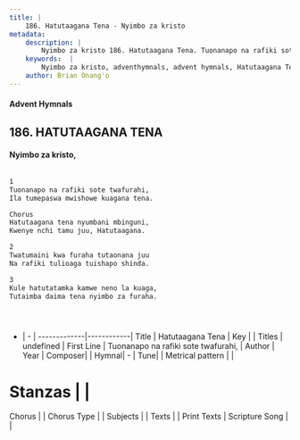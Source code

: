 ```yaml
---
title: |
    186. Hatutaagana Tena - Nyimbo za kristo
metadata:
    description: |
        Nyimbo za kristo 186. Hatutaagana Tena. Tuonanapo na rafiki sote twafurahi,  Ila tumepaswa mwishowe kuagana tena.  Chorus Hatutaagana tena nyumbani mbinguni,  Kwenye nchi tamu juu, Hatutaagana.  
    keywords:  |
        Nyimbo za kristo, adventhymnals, advent hymnals, Hatutaagana Tena, Tuonanapo na rafiki sote twafurahi, . 
    author: Brian Onang'o
---
```


#### Advent Hymnals
## 186. HATUTAAGANA TENA
####  Nyimbo za kristo,

```txt

1
Tuonanapo na rafiki sote twafurahi, 
Ila tumepaswa mwishowe kuagana tena.

Chorus
Hatutaagana tena nyumbani mbinguni, 
Kwenye nchi tamu juu, Hatutaagana.

2
Twatumaini kwa furaha tutaonana juu 
Na rafiki tulioaga tuishapo shinda.

3
Kule hatutatamka kamwe neno la kuaga, 
Tutaimba daima tena nyimbo za furaha.





```

- |   -  |
-------------|------------|
Title | Hatutaagana Tena |
Key |  |
Titles | undefined |
First Line | Tuonanapo na rafiki sote twafurahi,  |
Author | 
Year | 
Composer| |
Hymnal|  - |
Tune|  |
Metrical pattern | |
# Stanzas |  |
Chorus |  |
Chorus Type |  |
Subjects | |
Texts |  |
Print Texts | 
Scripture Song |  |
    
